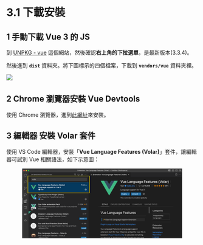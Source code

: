 # 3.1 下載安裝

## 1 手動下載 Vue 3 的 JS

到 [UNPKG - vue](https://unpkg.com/browse/vue@3.3.4/) 這個網站，然後確認**右上角的下拉選單**，是最新版本(3.3.4)。

然後進到 **`dist`** 資料夾。將下圖標示的四個檔案，下載到 **`vendors/vue`** 資料夾裡。

![](../.gitbook/assets/vue\_unpkg.png)



## 2 Chrome 瀏覽器安裝 Vue Devtools

使用 Chrome 瀏覽器，進到[此網址](https://chrome.google.com/webstore/detail/vuejs-devtools/nhdogjmejiglipccpnnnanhbledajbpd)來安裝。



## 3 編輯器 安裝 Volar 套件

使用 VS Code 編輯器，安裝「**Vue Language Features (Volar)**」套件，讓編輯器可試別 Vue 相關語法，如下示意圖：

<figure><img src="../.gitbook/assets/volar_extension.png" alt=""><figcaption></figcaption></figure>

